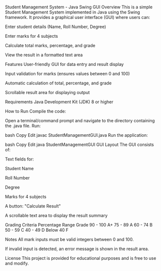 Student Management System - Java Swing GUI
Overview
This is a simple Student Management System implemented in Java using the Swing framework. It provides a graphical user interface (GUI) where users can:

Enter student details (Name, Roll Number, Degree)

Enter marks for 4 subjects

Calculate total marks, percentage, and grade

View the result in a formatted text area

Features
User-friendly GUI for data entry and result display

Input validation for marks (ensures values between 0 and 100)

Automatic calculation of total, percentage, and grade

Scrollable result area for displaying output

Requirements
Java Development Kit (JDK) 8 or higher

How to Run
Compile the code:

Open a terminal/command prompt and navigate to the directory containing the .java file. Run:

bash
Copy
Edit
javac StudentManagementGUI.java
Run the application:

bash
Copy
Edit
java StudentManagementGUI
GUI Layout
The GUI consists of:

Text fields for:

Student Name

Roll Number

Degree

Marks for 4 subjects

A button: "Calculate Result"

A scrollable text area to display the result summary

Grading Criteria
Percentage Range	Grade
90 - 100	A+
75 - 89	A
60 - 74	B
50 - 59	C
40 - 49	D
Below 40	F

Notes
All mark inputs must be valid integers between 0 and 100.

If invalid input is detected, an error message is shown in the result area.

License
This project is provided for educational purposes and is free to use and modify.
